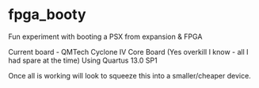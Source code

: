 # fpga_booty
Fun experiment with booting a PSX from expansion &amp; FPGA

Current board - QMTech Cyclone IV Core Board (Yes overkill I know - all I had spare at the time)
Using Quartus 13.0 SP1

Once all is working will look to squeeze this into a smaller/cheaper device.
